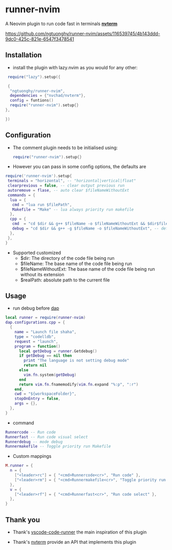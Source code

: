 # runner-nvim

A Neovim plugin to run code fast in terminals [**nvterm**](https://github.com/NvChad/nvterm)

<https://github.com/ngtuonghy/runner-nvim/assets/116539745/4b143ddd-9dc0-425c-821e-6547f3478541>

## Installation

- install the plugin with lazy.nvim as you would for any other:

```lua
 require("lazy").setup({

 {
  "ngtuonghy/runner-nvim",
  dependencies = {"nvchad/nvterm"},
  config = funtions()
  require("runner-nvim").setup{}
},

})
```

## Configuration

- The comment plugin needs to be initialised using:

  ```lua
  require("runner-nvim").setup{}
  ```

- However you can pass in some config options, the defaults are

```lua
require('runner-nvim').setup{
 terminals = "horizontal", -- "horizontal|vertical|float"
 clearprevious = false, -- clear output previous run
 autoremove = flase, -- auto clear $fileNameWithoutExt
 commands = {
  lua = {
   cmd = "lua run $filePath",
   Makefile = "Make" -- lua always priority run makefile
  },
  cpp = {
   cmd  = "cd $dir && g++ $fileName -o $fileNameWithoutExt && $dir$fileNameWithoutExt", --default
   debug = "cd $dir && g++ -g $fileName -o $fileNameWithoutExt", -- default
  },
 },
}
```

- Supported customized
  - $dir: The directory of the code file being run
  - $fileName: The base name of the code file being run
  - $fileNameWithoutExt: The base name of the code file being run without its extension
  - $realPath: absolute path to the current file

## Usage

- run debug before [dap](https://github.com/mfussenegger/nvim-dap/wiki/Debug-Adapter-installation)

```lua
local runner = require(runner-nvim)
dap.configurations.cpp = {
  {
    name = "Launch file shaha",
    type = "codelldb",
    request = "launch",
    program = function()
      local getDebug = runner.Getdebug()
      if getDebug == nil then
        print "The language is not setting debug mode"
        return nil
      else
        vim.fn.system(getDebug)
      end
      return vim.fn.fnamemodify(vim.fn.expand "%:p", ":r")
    end,
    cwd = "${workspaceFolder}",
    stopOnEntry = false,
    args = {},
  },
}
```

- command

```lua
Runnercode -- Run code
Runnerfast -- Run code visual select
Runnerdebug -- mode debug
Runnermakefile -- Toggle priority run Makefile
```

- Custom mappings

```lua
M.runner = {
  n = {
    ["<leader>rc"] = { "<cmd>Runnercode<cr>", "Run code" },
    ["<leader>rm"] = { "<cmd>Runnermakefile<cr>", "Toggle priority run Makefile" },
  },
  v = {
    ["<leader>rf"] = { "<cmd>Runnerfast<cr>", "Run code select" },
  },
}
```

## Thank you

- Thank's [vscode-code-runner](https://github.com/formulahendry/vscode-code-runner) the main inspiration of this plugin
  [](https://github.com/NvChad/nvterm)

- Thank's [nvterm](https://github.com/NvChad/nvterm) provide an API that implements this plugin
